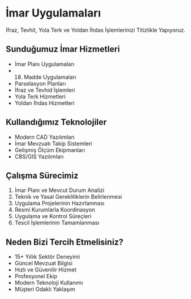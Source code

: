 # İmar Uygulamaları

İfraz, Tevhit, Yola Terk ve Yoldan İhdas İşlemlerinizi Titizlikle Yapıyoruz.

## Sunduğumuz İmar Hizmetleri

- İmar Planı Uygulamaları
- 18. Madde Uygulamaları
- Parselasyon Planları
- İfraz ve Tevhid İşlemleri
- Yola Terk Hizmetleri
- Yoldan İhdas Hizmetleri

## Kullandığımız Teknolojiler

- Modern CAD Yazılımları
- İmar Mevzuatı Takip Sistemleri
- Gelişmiş Ölçüm Ekipmanları
- CBS/GIS Yazılımları

## Çalışma Sürecimiz

1. İmar Planı ve Mevcut Durum Analizi
2. Teknik ve Yasal Gerekliliklerin Belirlenmesi
3. Uygulama Projelerinin Hazırlanması
4. Resmi Kurumlarla Koordinasyon
5. Uygulama ve Kontrol Süreçleri
6. Tescil İşlemlerinin Tamamlanması

## Neden Bizi Tercih Etmelisiniz?

- 15+ Yıllık Sektör Deneyimi
- Güncel Mevzuat Bilgisi
- Hızlı ve Güvenilir Hizmet
- Profesyonel Ekip
- Modern Teknoloji Kullanımı
- Müşteri Odaklı Yaklaşım 